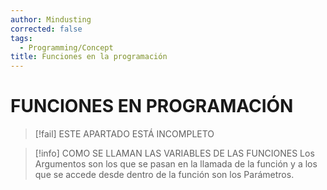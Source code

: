 ```yaml
---
author: Mindusting
corrected: false
tags:
  - Programming/Concept
title: Funciones en la programación
---
```


# FUNCIONES EN PROGRAMACIÓN

> [!fail] ESTE APARTADO ESTÁ INCOMPLETO

> [!info] COMO SE LLAMAN LAS VARIABLES DE LAS FUNCIONES
> Los Argumentos son los que se pasan en la llamada de la función y a los que se accede desde dentro de la función son los Parámetros.
